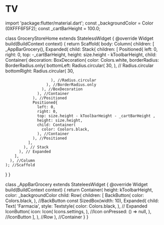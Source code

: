 # TV

import 'package:flutter/material.dart';
const _backgroundColor = Color (0XFFF6F5F2);
const _cartBarHeight = 100.0;

class GroceryStoreHome extends StatelessWidget {
  @override
  Widget build(BuildContext context) {
    return Scaffold(
      body: Column(
        children: [
          _AppBarGrocery(),
          Expanded(
            child: Stack{
              children: [
                Positioned{
                  left: 0,
                  right: 0,
                  top: -_cartBarHeight,
                  height: size.height - kToolbarHeight,
                  child: Container(
                    decoration: BoxDecoration(
                      color: Colors.white, 
                      borderRadius: BorderRadius.only(
                        bottomLeft: Radius.circular(
                          30,
                        ), // Radius.circular
                        bottomRight: Radius.circular(
                          30,
                     
                        ), //Radius.circular
                      ), //BorderRadius.only
                    ), //BoxDecoration
                  ), //Container
                ), //Positioned
                Positioned{
                  left: 0,
                  right: 0,
                  top: size.height - kToolbarHeight - _cartBarHeight ,
                  height: size.height,
                  child: Container(
                    color: Coolors.black,
                  ), //Container
                ), //Positioned
              ],
            ), // Stack
          ), // Expanded
        ],
      ), //Column
    ); //Scaffold
  }
}

class _AppBarGrocery extends StateleesWidget {
  @override
  Widget build(BuildContext context) {
    return Container(
            height: kToolbarHeight,
            color: _backgroundColor
            child: Row(
              children: [
                BackButton(
                  color: Colors.black,
                ), //BackButton
                const SizedBox(width: 10),
                Expanded(
                  child: Text(
                    'Farmacia',
                    style: Textstyle(
                      color: Colors.black,
                ), // Expanded
                IconButton(
                  icon: Icon(
                    Icons.settings,
                  ), //Icon
                  onPressed: () => null,
                ), //IconButton
              ],
            ), //Row
          ), //Container
  }
}


  
  
